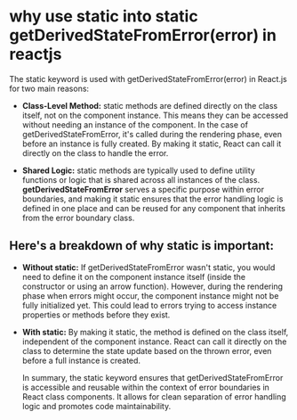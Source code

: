 # why use static into static getDerivedStateFromError(error) in reactjs

The static keyword is used with getDerivedStateFromError(error) in React.js for two main reasons:

- **Class-Level Method:** static methods are defined directly on the class itself, not on the component instance.
   This means they can be accessed without needing an instance of the component. In the case of getDerivedStateFromError,
   it's called during the rendering phase, even before an instance is fully created. By making it static, React can call it directly on the class to handle the error.

- **Shared Logic:** static methods are typically used to define utility functions or logic that is shared across all instances of the class.
   **getDerivedStateFromError** serves a specific purpose within error boundaries, and making it static ensures that
  the error handling logic is defined in one place and can be reused for any component that inherits from the error boundary class.

## Here's a breakdown of why static is important:

- **Without static:** If getDerivedStateFromError wasn't static, you would need to define it on the component instance itself
   (inside the constructor or using an arrow function). However, during the rendering phase when errors might occur,
   the component instance might not be fully initialized yet.
  This could lead to errors trying to access instance properties or methods before they exist.

- **With static:** By making it static, the method is defined on the class itself,
   independent of the component instance. React can call it directly on the class
   to determine the state update based on the thrown error, even before a full instance is created.

  In summary, the static keyword ensures that getDerivedStateFromError is accessible and reusable within the context of error boundaries
   in React class components. It allows for clean separation of error handling logic and promotes code maintainability.
  



